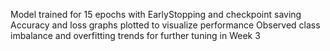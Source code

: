 Model trained for 15 epochs with EarlyStopping and checkpoint saving
Accuracy and loss graphs plotted to visualize performance
Observed class imbalance and overfitting trends for further tuning in Week 3
